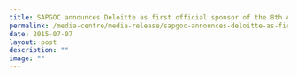 ```yaml
---
title: SAPGOC announces Deloitte as first official sponsor of the 8th ASEAN Para Games
permalink: /media-centre/media-release/sapgoc-announces-deloitte-as-first-official-sponsor-of-the-8th-asean/
date: 2015-07-07
layout: post
description: ""
image: ""
---
```

